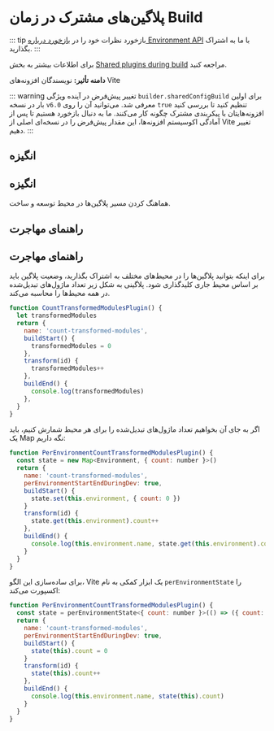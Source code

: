 # پلاگین‌های مشترک در زمان Build

::: tip بازخورد
نظرات خود را در [بازخورد درباره Environment API](https://github.com/vitejs/vite/discussions/16358) با ما به اشتراک بگذارید.
:::

برای اطلاعات بیشتر به بخش [Shared plugins during build](/guide/api-environment-plugins.md#shared-plugins-during-build) مراجعه کنید.

**دامنه تأثیر:** نویسندگان افزونه‌های Vite

::: warning تغییر پیش‌فرض در آینده
ویژگی `builder.sharedConfigBuild` برای اولین بار در نسخه `v6.0` معرفی شد. می‌توانید آن را روی `true` تنظیم کنید تا بررسی کنید افزونه‌هایتان با پیکربندی مشترک چگونه کار می‌کنند. ما به دنبال بازخورد هستیم تا پس از آمادگی اکوسیستم افزونه‌ها، این مقدار پیش‌فرض را در نسخه‌ای اصلی از Vite تغییر دهیم.
:::

## انگیزه
## انگیزه

هماهنگ کردن مسیر پلاگین‌ها در محیط توسعه و ساخت.

## راهنمای مهاجرت
## راهنمای مهاجرت

برای اینکه بتوانید پلاگین‌ها را در محیط‌های مختلف به اشتراک بگذارید، وضعیت پلاگین باید بر اساس محیط جاری کلیدگذاری شود. پلاگینی به شکل زیر تعداد ماژول‌های تبدیل‌شده در همه محیط‌ها را محاسبه می‌کند.

```js
function CountTransformedModulesPlugin() {
  let transformedModules
  return {
    name: 'count-transformed-modules',
    buildStart() {
      transformedModules = 0
    },
    transform(id) {
      transformedModules++
    },
    buildEnd() {
      console.log(transformedModules)
    },
  }
}
```

اگر به جای آن بخواهیم تعداد ماژول‌های تبدیل‌شده را برای هر محیط شمارش کنیم، باید یک Map نگه داریم:

```js
function PerEnvironmentCountTransformedModulesPlugin() {
  const state = new Map<Environment, { count: number }>()
  return {
    name: 'count-transformed-modules',
    perEnvironmentStartEndDuringDev: true,
    buildStart() {
      state.set(this.environment, { count: 0 })
    }
    transform(id) {
      state.get(this.environment).count++
    },
    buildEnd() {
      console.log(this.environment.name, state.get(this.environment).count)
    }
  }
}
```

برای ساده‌سازی این الگو، Vite یک ابزار کمکی به نام `perEnvironmentState` را اکسپورت می‌کند:

```js
function PerEnvironmentCountTransformedModulesPlugin() {
  const state = perEnvironmentState<{ count: number }>(() => ({ count: 0 }))
  return {
    name: 'count-transformed-modules',
    perEnvironmentStartEndDuringDev: true,
    buildStart() {
      state(this).count = 0
    }
    transform(id) {
      state(this).count++
    },
    buildEnd() {
      console.log(this.environment.name, state(this).count)
    }
  }
}
```
